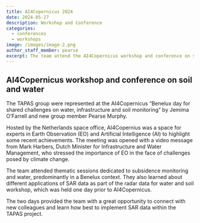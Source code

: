 ```yaml
---
title: AI4Copernicus 2024
date: 2024-05-27
description: Workshop and Conference
categories:
  - conferences
  - workshops
image: /images/image-2.png
author_staff_member: pearse
excerpt: The team attend the AI4Copernicus workshop and conference on soil and water.
---
```



## AI4Copernicus workshop and conference on soil and water

The TAPAS group were represented at the AI4Copernicus “Benelux day for shared challenges on water, infrastructure and soil monitoring” by Jemima O’Farrell and new group member Pearse Murphy.  

Hosted by the Netherlands space office, AI4Copernius was a space for experts in Earth Observation (EO) and Artificial Intelligence (AI) to highlight some recent achievements. The meeting was opened with a video message from Mark Harbers, Dutch Minister for Infrastructure and Water Management, who stressed the importance of EO in the face of challenges posed by climate change. 

The team attended thematic sessions dedicated to subsidence monitoring and water, predominantly in a Benelux context. They also learned about different applications of SAR data as part of the radar data for water and soil workshop, which was held one day prior to AI4Copernicus. 

The two days provided the team with a great opportunity to connect with new colleagues and learn how best to implement SAR data within the TAPAS project. 
